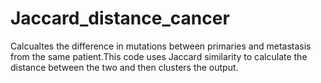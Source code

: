 # Jaccard_distance_cancer
Calcualtes the difference in mutations between primaries and metastasis from the same patient.This code uses Jaccard similarity to calculate the distance between the two and then clusters the output. 
